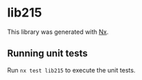 # lib215

This library was generated with [Nx](https://nx.dev).

## Running unit tests

Run `nx test lib215` to execute the unit tests.
